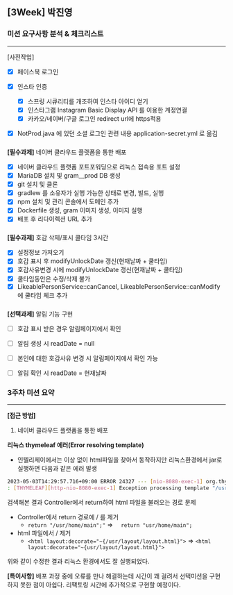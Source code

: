 ## [3Week] 박진영

### 미션 요구사항 분석 & 체크리스트

---  

[사전작업]
- [x] 페이스북 로그인
- [x] 인스타 인증
  - [x] 스프링 시큐리티를 개조하여 인스타 아이디 얻기
  - [x] 인스타그램 Instagram Basic Display API 를 이용한 계정연결
  - [x] 카카오/네이버/구글 로그인 redirect url에 https적용
- [x] NotProd.java 에 있던 소셜 로그인 관련 내용 application-secret.yml 로 옮김


###
**[필수과제]** 네이버 클라우드 플랫폼을 통한 배포
- [x] 네이버 클라우드 플랫폼 포트포워딩으로 리눅스 접속용 포트 설정
- [x] MariaDB 설치 및 gram__prod DB 생성
- [x] git 설치 및 클론
- [x] gradlew 를 소유자가 실행 가능한 상태로 변경, 빌드, 실행
- [x] npm 설치 및 관리 콘솔에서 도메인 추가
- [x] Dockerfile 생성, gram 이미지 생성, 이미지 실행
- [x] 배포 후 리다이렉션 URL 추가

###
**[필수과제]** 호감 삭제/표시 쿨타임 3시간
- [x] 설정정보 가져오기
- [x] 호감 표시 후 modifyUnlockDate 갱신(현재날짜 + 쿨타임)
- [x] 호감사유변경 시에 modifyUnlockDate 갱신(현재날짜 + 쿨타임)
- [x] 쿨타임동안은 수정/삭제 불가
- [x] LikeablePersonService::canCancel, LikeablePersonService::canModify 에 쿨타임 체크 추가

###
**[선택과제]** 알림 기능 구현
- [ ] 호감 표시 받은 경우 알림페이지에서 확인
- [ ] 알림 생성 시 readDate = null
- [ ] 본인에 대한 호감사유 변경 시 알림페이지에서 확인 가능
- [ ] 알림 확인 시 readDate = 현재날짜


### 3주차 미션 요약

---  

**[접근 방법]**

1. 네이버 클라우드 플랫폼을 통한 배포

**리눅스 thymeleaf 에러(Error resolving template)**
- 인텔리제이에서는 이상 없이 html파일을 찾아서 동작하지만 리눅스환경에서 jar로 실행하면 다음과 같은 에러 발생
```bash
2023-05-03T14:29:57.716+09:00 ERROR 24327 --- [nio-8080-exec-1] org.thymeleaf.TemplateEngine             
: [THYMELEAF][http-nio-8080-exec-1] Exception processing template "/usr/home/main": Error resolving template [/usr/home/main], template might not exist or might not be accessible by any of the configured Template Resolvers
```
검색해본 결과 Controller에서 return하여 html 파일을 불러오는 경로 문제
 - Controller에서 return 경로에 / 를 제거 
   - `return "/usr/home/main";"` => `  return "usr/home/main";`
 - html 파일에서 / 제거 
   - `<html layout:decorate="~{/usr/layout/layout.html}">` => `<html layout:decorate="~{usr/layout/layout.html}">`

위와 같이 수정한 결과 리눅스 환경에서도 잘 실행되었다.


**[특이사항]**
배포 과정 중에 오류를 만나 해결하는데 시간이 꽤 걸려서 선택미션을 구현하지 못한 점이 아쉽다.
리팩토링 시간에 추가적으로 구현할 예정이다.